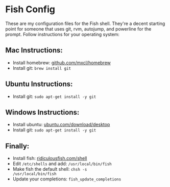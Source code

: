 Fish Config
===========

These are my configuration files for the Fish shell. They're a decent starting point for someone that uses git, rvm, autojump, and powerline for the prompt. Follow instructions for your operating system:


Mac Instructions:
-----------------

* Install homebrew: [github.com/mxcl/homebrew](https://github.com/mxcl/homebrew/)
* Install git: <code>brew install git</code>

Ubuntu Instructions:
--------------------

* Install git: <code>sudo apt-get install -y git</code>

Windows Instructions:
---------------------

* Install ubuntu: [ubuntu.com/download/desktop](http://www.ubuntu.com/download/desktop)
* Install git: <code>sudo apt-get install -y git</code>


Finally:
--------

* Install fish: [ridiculousfish.com/shell](http://ridiculousfish.com/shell/)
* Edit <code>/etc/shells</code> and add: <code>/usr/local/bin/fish</code>
* Make fish the default shell: <code>chsh -s /usr/local/bin/fish</code>
* Update your completions: <code>fish_update_completions</code>
